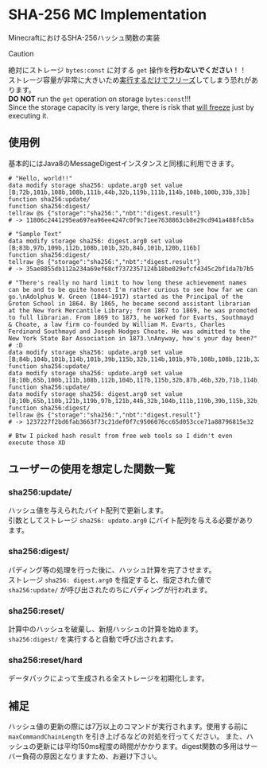 
# SHA-256 MC Implementation

MinecraftにおけるSHA-256ハッシュ関数の実装

> [!Caution]  
> 絶対にストレージ `bytes:const` に対する `get` 操作を**行わないでください**！！  
> ストレージ容量が非常に大きいため<ins>実行するだけでフリーズ</ins>してしまう恐れがあります。  
> **DO NOT** run the `get` operation on storage `bytes:const`!!!  
> Since the storage capacity is very large, there is risk that <ins>will freeze</ins> just by executing it.

## 使用例

基本的にはJava8のMessageDigestインスタンスと同様に利用できます。
```mcfunction
# "Hello, world!!"
data modify storage sha256: update.arg0 set value [B;72b,101b,108b,108b,111b,44b,32b,119b,111b,114b,108b,100b,33b,33b]
function sha256:update/
function sha256:digest/
tellraw @s {"storage":"sha256:","nbt":"digest.result"}
# -> 11806c2441295ea697ea96ee4247c0f9c71ee7638863cb8e29cd941a488fcb5a
```
```mcfunction
# "Sample Text"
data modify storage sha256: digest.arg0 set value [B;83b,97b,109b,112b,108b,101b,32b,84b,101b,120b,116b]
function sha256:digest/
tellraw @s {"storage":"sha256:","nbt":"digest.result"}
# -> 35ae8855db112a234a69ef68cf7372357124b18be029efcf4345c2bf1da7b7b5
```
```mcfunction
# "There's really no hard limit to how long these achievement names can be and to be quite honest I'm rather curious to see how far we can go.\nAdolphus W. Green (1844–1917) started as the Principal of the Groton School in 1864. By 1865, he became second assistant librarian at the New York Mercantile Library; from 1867 to 1869, he was promoted to full librarian. From 1869 to 1873, he worked for Evarts, Southmayd & Choate, a law firm co-founded by William M. Evarts, Charles Ferdinand Southmayd and Joseph Hodges Choate. He was admitted to the New York State Bar Association in 1873.\nAnyway, how's your day been?"
# :D
data modify storage sha256: update.arg0 set value [B;84b,104b,101b,114b,101b,39b,115b,32b,114b,101b,97b,108b,108b,121b,32b,110b,111b,32b,104b,97b,114b,100b,32b,108b,105b,109b,105b,116b,32b,116b,111b,32b,104b,111b,119b,32b,108b,111b,110b,103b,32b,116b,104b,101b,115b,101b,32b,97b,99b,104b,105b,101b,118b,101b,109b,101b,110b,116b,32b,110b,97b,109b,101b,115b,32b,99b,97b,110b,32b,98b,101b,32b,97b,110b,100b,32b,116b,111b,32b,98b,101b,32b,113b,117b,105b,116b,101b,32b,104b,111b,110b,101b,115b,116b,32b,73b,39b,109b,32b,114b,97b,116b,104b,101b,114b,32b,99b,117b,114b,105b,111b,117b,115b,32b,116b,111b,32b,115b,101b,101b,32b,104b,111b,119b,32b,102b,97b,114b,32b,119b,101b,32b,99b,97b,110b,32b,103b,111b,46b,13b]
function sha256:update/
data modify storage sha256: update.arg0 set value [B;10b,65b,100b,111b,108b,112b,104b,117b,115b,32b,87b,46b,32b,71b,114b,101b,101b,110b,32b,40b,49b,56b,52b,52b,226b,128b,147b,49b,57b,49b,55b,41b,32b,115b,116b,97b,114b,116b,101b,100b,32b,97b,115b,32b,116b,104b,101b,32b,80b,114b,105b,110b,99b,105b,112b,97b,108b,32b,111b,102b,32b,116b,104b,101b,32b,71b,114b,111b,116b,111b,110b,32b,83b,99b,104b,111b,111b,108b,32b,105b,110b,32b,49b,56b,54b,52b,46b,32b,66b,121b,32b,49b,56b,54b,53b,44b,32b,104b,101b,32b,98b,101b,99b,97b,109b,101b,32b,115b,101b,99b,111b,110b,100b,32b,97b,115b,115b,105b,115b,116b,97b,110b,116b,32b,108b,105b,98b,114b,97b,114b,105b,97b,110b,32b,97b,116b,32b,116b,104b,101b,32b,78b,101b,119b,32b,89b,111b,114b,107b,32b,77b,101b,114b,99b,97b,110b,116b,105b,108b,101b,32b,76b,105b,98b,114b,97b,114b,121b,59b,32b,102b,114b,111b,109b,32b,49b,56b,54b,55b,32b,116b,111b,32b,49b,56b,54b,57b,44b,32b,104b,101b,32b,119b,97b,115b,32b,112b,114b,111b,109b,111b,116b,101b,100b,32b,116b,111b,32b,102b,117b,108b,108b,32b,108b,105b,98b,114b,97b,114b,105b,97b,110b,46b,32b,70b,114b,111b,109b,32b,49b,56b,54b,57b,32b,116b,111b,32b,49b,56b,55b,51b,44b,32b,104b,101b,32b,119b,111b,114b,107b,101b,100b,32b,102b,111b,114b,32b,69b,118b,97b,114b,116b,115b,44b,32b,83b,111b,117b,116b,104b,109b,97b,121b,100b,32b,38b,32b,67b,104b,111b,97b,116b,101b,44b,32b,97b,32b,108b,97b,119b,32b,102b,105b,114b,109b,32b,99b,111b,45b,102b,111b,117b,110b,100b,101b,100b,32b,98b,121b,32b,87b,105b,108b,108b,105b,97b,109b,32b,77b,46b,32b,69b,118b,97b,114b,116b,115b,44b,32b,67b,104b,97b,114b,108b,101b,115b,32b,70b,101b,114b,100b,105b,110b,97b,110b,100b,32b,83b,111b,117b,116b,104b,109b,97b,121b,100b,32b,97b,110b,100b,32b,74b,111b,115b,101b,112b,104b,32b,72b,111b,100b,103b,101b,115b,32b,67b,104b,111b,97b,116b,101b,46b,32b,72b,101b,32b,119b,97b,115b,32b,97b,100b,109b,105b,116b,116b,101b,100b,32b,116b,111b,32b,116b,104b,101b,32b,78b,101b,119b,32b,89b,111b,114b,107b,32b,83b,116b,97b,116b,101b,32b,66b,97b,114b,32b,65b,115b,115b,111b,99b,105b,97b,116b,105b,111b,110b,32b,105b,110b,32b,49b,56b,55b,51b,46b,13b]
function sha256:update/
data modify storage sha256: digest.arg0 set value [B;10b,65b,110b,121b,119b,97b,121b,44b,32b,104b,111b,119b,39b,115b,32b,121b,111b,117b,114b,32b,100b,97b,121b,32b,98b,101b,101b,110b,63b]
function sha256:digest/
tellraw @s {"storage":"sha256:","nbt":"digest.result"}
# -> 1237227f2bd6fab3663f73c21def0f7c9506076cc65d053cce71a88796815e32

# Btw I picked hash result from free web tools so I didn't even execute those XD
```

## ユーザーの使用を想定した関数一覧

### sha256:update/

ハッシュ値を与えられたバイト配列で更新します。  
引数としてストレージ `sha256: update.arg0` にバイト配列を与える必要があります。

### sha256:digest/

パディング等の処理を行った後に、ハッシュ計算を完了させます。  
ストレージ `sha256: digest.arg0` を指定すると、指定された値で `sha256:update/` が呼び出されたのちにパディングが行われます。

### sha256:reset/

計算中のハッシュを破棄し、新規ハッシュの計算を始めます。  
`sha256:digest/` を実行すると自動で呼び出されます。

### sha256:reset/hard

データパックによって生成される全ストレージを初期化します。

## 補足

ハッシュ値の更新の際には7万以上のコマンドが実行されます。使用する前に `maxCommandChainLength` を引き上げるなどの対処を行ってください。
また、ハッシュの更新には平均150ms程度の時間がかかります。digest関数の多用はサーバー負荷の原因となりますため、お避け下さい。
